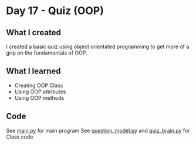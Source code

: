 # Day 17 - Quiz (OOP)

## What I created
I created a basic quiz using object orientated programming to get more of a grip on the fundamentals of OOP.

## What I learned
- Creating OOP Class
- Using OOP attributes
- Using OOP methods

## Code
See [main.py](main.py) for main program
See [question_model.py](question_model.py) and [quiz_brain.py](quiz_brain.py) for Class code